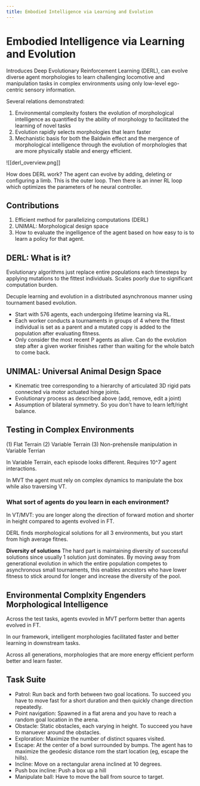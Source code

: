 ```yaml
---
title: Embodied Intelligence via Learning and Evolution
---
```


# Embodied Intelligence via Learning and Evolution

Introduces Deep Evolutionary Reinforcement Learning (DERL), can evolve diverse agent morphologies to learn challenging locomotive and manipulation tasks in complex environments using only low-level ego-centric sensory information.

Several relations demonstrated:
1. Environmental complexity fosters the evolution of morphological intelligence as quantified by the ability of morphology to facilitated the learning of novel tasks
2. Evolution rapidly selects morphologies that learn faster
3. Mechanistic basis for both the Baldwin effect and the mergence of morphological intelligence through the evolution of morphologies that are more physically stable and energy efficient.

![[derl_overview.png]]

How does DERL work? The agent can evolve by adding, deleting or configuring a limb. This is the outer loop. Then there is an inner RL loop which optimizes the parameters of he neural controller.

## Contributions

1. Efficient method for parallelizing computations (DERL)
2. UNIMAL: Morphological design space
3. How to evaluate the ingelligence of the agent based on how easy to is to learn a policy for that agent.


## DERL: What is it?

Evolutionary algorithms just replace entire populations each timesteps by applying mutations to the fittest individuals. Scales poorly  due to significant computation burden.

Decuple learning and evolution in a distributed asynchronous manner using tournament based evolution.

 - Start with 576 agents, each undergoing lifetime learning via RL.
 - Each worker conducts a tournaments in groups of 4 where the fittest individual is set as a parent and a mutated copy is added to the population after evaluating fitness.
 - Only consider the most recent P agents as alive. Can do the evolution step after a given worker finishes rather than waiting for the whole batch to come back.


## UNIMAL: Universal Animal Design Space

 - Kinematic tree corresponding to a hierarchy of articulated 3D rigid pats connected via motor actuated hinge joints.
 - Evolutionary process as described above (add, remove, edit a joint)
 - Assumption of bilateral symmetry. So you don't have to learn left/right balance.


## Testing in Complex Environments

(1) Flat Terrain
(2) Variable Terrain
(3) Non-prehensile manipulation in Variable Terrian

In Variable Terrain, each episode looks different. Requires 10^7 agent interactions.

In MVT the agent must rely on complex dynamics to manipulate the box while also traversing VT.

### What sort of agents do you learn in each environment?

In VT/MVT: you are longer along the direction of forward motion and shorter in height compared to agents evolved in FT.

DERL finds morphological solutions for all 3 environments, but you start from high average fitnes.

**Diversity of solutions** The hard part is maintaining diversity of successful solutions since usually 1 solution just dominates. By moving away from generational evolution in which the entire population competes to asynchronous small tournaments, this enables ancestors who have lower fitness to stick around for longer and increase the diversity of the pool.

## Environmental Complxity Engenders Morphological Intelligence

Across the test tasks, agents evovled in MVT perform better than agents evolved in FT.

In our framework, intelligent morphologies facilitated faster and better learning in downstream tasks.

Across all generations, morphologies that are more energy efficient perform better and learn faster.

## Task Suite

 - Patrol: Run back and forth between two goal locations. To succeed you have to move fast for a short duration and then quickly change direction repeatedly.
 - Point navigation: Spawned in a flat arena and you have to reach a random goal location in the arena.
 - Obstacle: Static obstacles, each varying in height. To succeed you have to manuever around the obstacles.
 - Exploration: Maximize the number of distinct squares visited.
 - Escape: At the center of a bowl surrounded by bumps. The agent has to maximize the geodesic distance rom the start location (eg, escape the hills).
 - Incline: Move on a rectangular arena inclined at 10 degrees.
 - Push box incline: Push a box up a hill
 - Manipulate ball: Have to move the ball from source to target.